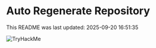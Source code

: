 # Auto Regenerate Repository

This README was last updated: 2025-09-20 16:51:35

 ![TryHackMe](https://tryhackme.com/badge/533634)